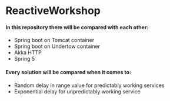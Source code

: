 # ReactiveWorkshop

#### In this repository there will be compared with each other:
* Spring boot on Tomcat container
* Spring boot on Undertow container
* Akka HTTP
* Spring 5

#### Every solution will be compared when it comes to:
* Random delay in range value for predictably working services
* Exponential delay for unpredictably working service